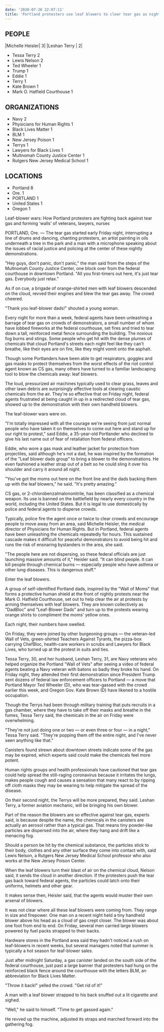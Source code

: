 ```yaml
---
date: '2020-07-26 22:07:11'
title: 'Portland protesters use leaf blowers to clear tear gas as nightly demonstrations against DHS forces continue to grow The Washington Post'
---
```

## PEOPLE

|Michelle Heisler|                                             3|
|Leshan Terry    |                                             2|

* Tessa Terry                                                  2
* Lewis Nelson                                                 2
* Ted Wheeler                                                  1
* Trump                                                        1
* Eddie                                                        1
* Terry                                                        1
* Kate Brown                                                   1
* Mark O. Hatfield Courthouse                                  1

## ORGANIZATIONS
* Navy                                                         2
* Physicians for Human Rights                                  1
* Black Lives Matter                                           1
* BLM                                                          1
* New Jersey Poison                                            1
* Terrys                                                       1
* Lawyers for Black Lives                                      1
* Multnomah County Justice Center                              1
* Rutgers New Jersey Medical School                            1

## LOCATIONS
* Portland                                                     8
* Ore.                                                         1
* PORTLAND                                                     1
* United States                                                1
* Oregon                                                       1

Leaf-blower wars: How Portland protesters are fighting back against tear gas and forming ‘walls’ of veterans, lawyers, nurses

PORTLAND, Ore. — The tear gas started early Friday night, interrupting a
line of drums and dancing, chanting protesters, an artist painting in oils
underneath a tree in the park and a man with a microphone speaking about
the issues of racial justice and policing at the center of these nightly
demonstrations.

"Hey guys, don't panic, don't panic," the man said from the steps of the
Multnomah County Justice Center, one block over from the federal courthouse
in downtown Portland. "All you first-timers out here, it's just tear gas.
Everybody just relax."

As if on cue, a brigade of orange-shirted men with leaf blowers descended
on the cloud, revved their engines and blew the tear gas away. The crowd
cheered.

"Thank you leaf-blower dads!" shouted a young woman.

Every night for more than a week, federal agents have been unleashing a
barrage of tear gas on crowds of demonstrators, a small number of whom have
lobbed fireworks at the federal courthouse, set fires and tried to tear
down a tall, reinforced metal fence surrounding the building. The noxious
fog burns and stings. Some people who get hit with the dense plumes of
chemicals that cloud Portland's streets each night feel like they can't
breathe, like their eyes are on fire, like they might vomit onto the
asphalt.

Though some Portlanders have been able to get respirators, goggles and gas
masks to protect themselves from the worst effects of the riot control
agent known as CS gas, many others have turned to a familiar landscaping
tool to blow the chemicals away: leaf blowers.

The loud, pressurized air machines typically used to clear grass, leaves
and other lawn debris are surprisingly effective tools at clearing caustic
chemicals from the air. They're so effective that on Friday night, federal
agents frustrated at being caught in up in a redirected cloud of tear gas,
showed up to the demonstration with their own handheld blowers.

The leaf-blower wars were on.

"I'm totally impressed with all the courage we're seeing from just normal
people who have taken it on themselves to come out here and stand up for
our right to protest," said Eddie, a 35-year-old Portlander who declined to
give his last name out of fear of retaliation from federal officers.

Eddie, who wore a gas mask and leather jacket for protection from
projectiles, said although he's not a dad, he was inspired by the formation
of the "Leaf blower dads group" to bring a blower to the demonstrations. He
even fashioned a leather strap out of a belt so he could sling it over his
shoulder and carry it around all night.

"You've got the moms out here on the front line and the dads backing them
up with the leaf blowers," he said. "It's pretty amazing."

CS gas, or 2-chlorobenzalmalononitrile, has been classified as a chemical
weapon. Its use is banned on the battlefield by nearly every country in the
world, including the United States. But it is legal to use domestically by
police and federal agents to disperse crowds.

Typically, police fire the agent once or twice to clear crowds and
encourage people to move away from an area, said Michelle Heisler, the
medical director of Physicians for Human Rights. But in Portland, federal
agents have been unleashing the chemicals repeatedly for hours. This
sustained cascade makes it difficult for peaceful demonstrators to avoid
being hit and runs the risk of ensnaring bystanders in the area, she said.

"The people here are not dispersing, so these federal officials are just
launching massive amounts of it," Heisler said. "It can blind people. It
can kill people through chemical burns — especially people who have asthma
or other lung diseases. This is dangerous stuff."

Enter the leaf blowers.

A group of self-identified Portland dads, inspired by the "Wall of Moms"
that forms a protective human shield at the front of nightly protests near
the Mark O. Hatfield Courthouse, set out to help clear the air at protests
by arming themselves with leaf blowers. They are known collectively as
"DadBloc" and "Leaf-Blower Dads" and turn up to the protests wearing orange
shirts to compliment the moms' yellow ones.

Each night, their numbers have swelled.

On Friday, they were joined by other burgeoning groups — the veteran-led
Wall of Vets, green-shirted Teachers Against Tyrants, the pizza-box
carrying ChefBloc, health-care workers in scrubs and Lawyers for Black
Lives, who turned up at the protest in suits and ties.

Tessa Terry, 30, and her husband, Leshan Terry, 31, are Navy veterans who
helped organize the Portland "Wall of Vets" after seeing a video of federal
agents beating a Navy veteran with batons so badly they broke his hand. On
Friday night, they attended their first demonstration since President Trump
sent dozens of federal law enforcement officers to Portland — a move that
Portland Mayor Ted Wheeler (D), who was tear-gassed with the crowd earlier
this week, and Oregon Gov. Kate Brown (D) have likened to a hostile
occupation.

Though the Terrys had been through military training that puts recruits in
a gas chamber, where they have to take off their masks and breathe in the
fumes, Tessa Terry said, the chemicals in the air on Friday were
overwhelming.

"They're not just doing one or two — or even three or four — in a night,"
Tessa Terry said. "They're popping them off the entire night, and I've
never seen anything like that."

Canisters found strewn about downtown streets indicate some of the gas may
be expired, which experts said could make the chemicals feel more potent.

Human rights groups and health professionals have cautioned that tear gas
could help spread the still-raging coronavirus because it irritates the
lungs, makes people cough and causes a sensation that many react to by
ripping off cloth masks they may be wearing to help mitigate the spread of
the disease.

On their second night, the Terrys will be more prepared, they said. Leshan
Terry, a former aviation mechanic, will be bringing his own blower.

Part of the reason the blowers are so effective against tear gas, experts
said, is because despite the name, the chemicals in the canisters are
actually an aerosol rather than a typical gas. That means tiny powder-like
particles are dispersed into the air, where they hang and drift like a
menacing fog.

Should a person be hit by the chemical substance, the particles stick to
their body, clothes and any other surface they come into contact with, said
Lewis Nelson, a Rutgers New Jersey Medical School professor who also works
at the New Jersey Poison Center.

When the leaf blowers turn their blast of air on the chemical cloud, Nelson
said, it sends the cloud in another direction. If the protesters push the
tear gas back toward federal agents, the particles could latch onto their
uniforms, helmets and other gear.

It makes sense then, Heisler said, that the agents would muster their own
arsenal of blowers.

It was not clear where all these leaf blowers were coming from. They range
in size and firepower. One man on a recent night held a tiny handheld
blower above his head as a cloud of gas crept closer. The blower was about
one foot from end to end. On Friday, several men carried large blowers
powered by fuel packs strapped to their backs.

Hardware stores in the Portland area said they hadn't noticed a rush on
leaf-blowers in recent weeks, but several managers noted that summer is
typically a hot season for leaf-blower sales.

Just after midnight Saturday, a gas canister landed on the south side of
the federal courthouse, just past a large banner that protesters had hung
on the reinforced black fence around the courthouse with the letters BLM,
an abbreviation for Black Lives Matter.

"Throw it back!" yelled the crowd. "Get rid of it!"

A man with a leaf blower strapped to his back snuffed out a lit cigarette
and sighed.

"Well," he said to himself. "Time to get gassed again."

He revved up the machine, adjusted its straps and marched forward into the
gathering fog.

